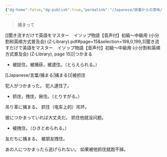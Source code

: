 ```yaml
---
{"dg-home":false,"dg-publish":true,"permalink":"/Japanese/辞書からの意味/捕まる/","dgPassFrontmatter":true}
---
```



> 捕まって

[[聞き流すだけで英語をマスター　イソップ物語【音声付】初級～中級用 (小分割和英順方式普及会) (Z-Library).pdf#page=15&selection=198,0,199,3|聞き流すだけで英語をマスター　イソップ物語【音声付】初級～中級用 (小分割和英順方式普及会) (Z-Library), page 15]]|つかまる

- 被捉住，被捕获，被逮住。（とらえられる。）

[[Japanese/言葉/捕まる\|捕まる]]|被抓住

犯人がつかまった。
犯人逮住了。

- 抓住，拽住，揪住。（とりすがる。）

吊り革に捕まる。
抓住（电车上的）吊环。

彼につかまっていれば大丈夫だ。
抓住他就没问题。

- 被拽住。（ひきとめられる。）

友だちに捕まる。
被朋友拽住。

あの人につかまったら逃げられない。
如果被他抓住就跑不掉。